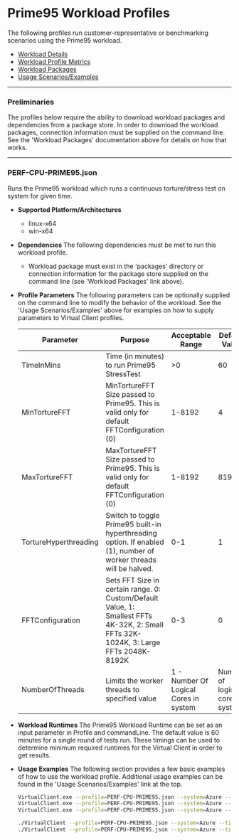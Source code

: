 ﻿# Prime95 Workload Profiles
The following profiles run customer-representative or benchmarking scenarios using the
 Prime95 workload.

* [Workload Details](./Prime95.md)
* [Workload Profile Metrics](./Prime95Metrics.md)
* [Workload Packages](./DependencyPackages.md)
* [Usage Scenarios/Examples](./UsageScenarios.md)

-----------------------------------------------------------------------

### Preliminaries
The profiles below require the ability to download workload packages and dependencies
from a package store. In order to download the workload packages, connection
information must be supplied on the command line. See the 'Workload Packages'
documentation above for details on how that works.

-----------------------------------------------------------------------

### PERF-CPU-PRIME95.json
Runs the Prime95 workload which runs a continuous torture/stress test on system for given time.

* **Supported Platform/Architectures**
  * linux-x64
  * win-x64

* **Dependencies**
  The following dependencies must be met to run this workload profile.

  * Workload package must exist in the 'packages' directory or connection information for the package store supplied on the command line (see 'Workload Packages' link above).

* **Profile Parameters**
  The following parameters can be optionally supplied on the command line to modify the
  behavior of the workload. See the 'Usage Scenarios/Examples' above for examples on
  how to supply parameters to Virtual Client profiles.

  | Parameter | Purpose | Acceptable Range | Default Value |
  |-----------|---------|------------------|---------------|
  | TimeInMins | Time (in minutes) to run Prime95 StressTest | >0 | 60 |
  | MinTortureFFT | MinTortureFFT Size passed to Prime95. This is valid only for default FFTConfiguration (0) | 1-8192 | 4 |
  | MaxTortureFFT | MaxTortureFFT Size passed to Prime95. This is valid only for default FFTConfiguration (0) | 1-8192 | 8192 |
  | TortureHyperthreading | Switch to toggle Prime95 built-in hyperthreading option. If enabled (1), number of worker threads will be halved. | 0-1 | 1 |
  | FFTConfiguration | Sets FFT Size in certain range. 0: Custom/Default Value, 1: Smallest FFTs 4K-32K, 2: Small FFTs 32K-1024K, 3: Large FFTs 2048K-8192K | 0-3 | 0
  | NumberOfThreads | Limits the worker threads to specified value | 1 - Number Of Logical Cores in system | Number of logical cores in system |

* **Workload Runtimes**
  The Prime95 Workload Runtime can be set as an input parameter in Profile and commandLine. The default value is 60 minutes for a single round of tests run.
  These timings can be used to determine minimum required runtimes for the Virtual Client in order to get results.

* **Usage Examples**
  The following section provides a few basic examples of how to use the workload profile. Additional usage examples can be found in the
  'Usage Scenarios/Examples' link at the top.


  ```bash
  VirtualClient.exe --profile=PERF-CPU-PRIME95.json --system=Azure --timeout=1440 --packageStore="{BlobConnectionString|SAS Uri}"
  VirtualClient.exe --profile=PERF-CPU-PRIME95.json --system=Azure --timeout=1440 --packageStore="{BlobConnectionString|SAS Uri}" --parameters="TimeInMins=120,,,MinTortureFFT=1024,,,MaxTortureFFT=4096,,,TortureHyperthreading=0"
  VirtualClient.exe --profile=PERF-CPU-PRIME95.json --system=Azure --timeout=1440 --packageStore="{BlobConnectionString|SAS Uri}" --parameters="TimeInMins=240,,,FFTConfiguration=1"

  ./VirtualClient --profile=PERF-CPU-PRIME95.json --system=Azure --timeout=1440 --packageStore="{BlobConnectionString|SAS Uri}"
  ./VirtualClient --profile=PERF-CPU-PRIME95.json --system=Azure --timeout=1440 --packageStore="{BlobConnectionString|SAS Uri}" --parameters="TimeInMins=120,,,MinTortureFFT=1024,,,MaxTortureFFT=4096,,,TortureHyperthreading=0"
  ```
